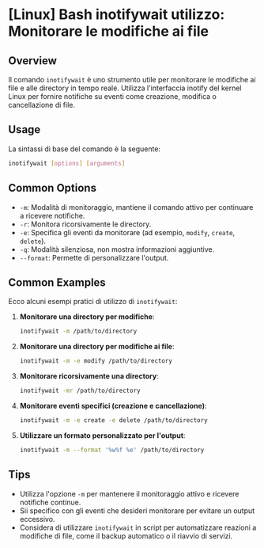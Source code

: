 # [Linux] Bash inotifywait utilizzo: Monitorare le modifiche ai file

## Overview
Il comando `inotifywait` è uno strumento utile per monitorare le modifiche ai file e alle directory in tempo reale. Utilizza l'interfaccia inotify del kernel Linux per fornire notifiche su eventi come creazione, modifica o cancellazione di file.

## Usage
La sintassi di base del comando è la seguente:

```bash
inotifywait [options] [arguments]
```

## Common Options
- `-m`: Modalità di monitoraggio, mantiene il comando attivo per continuare a ricevere notifiche.
- `-r`: Monitora ricorsivamente le directory.
- `-e`: Specifica gli eventi da monitorare (ad esempio, `modify`, `create`, `delete`).
- `-q`: Modalità silenziosa, non mostra informazioni aggiuntive.
- `--format`: Permette di personalizzare l'output.

## Common Examples
Ecco alcuni esempi pratici di utilizzo di `inotifywait`:

1. **Monitorare una directory per modifiche**:
   ```bash
   inotifywait -m /path/to/directory
   ```

2. **Monitorare una directory per modifiche ai file**:
   ```bash
   inotifywait -m -e modify /path/to/directory
   ```

3. **Monitorare ricorsivamente una directory**:
   ```bash
   inotifywait -mr /path/to/directory
   ```

4. **Monitorare eventi specifici (creazione e cancellazione)**:
   ```bash
   inotifywait -m -e create -e delete /path/to/directory
   ```

5. **Utilizzare un formato personalizzato per l'output**:
   ```bash
   inotifywait -m --format '%w%f %e' /path/to/directory
   ```

## Tips
- Utilizza l'opzione `-m` per mantenere il monitoraggio attivo e ricevere notifiche continue.
- Sii specifico con gli eventi che desideri monitorare per evitare un output eccessivo.
- Considera di utilizzare `inotifywait` in script per automatizzare reazioni a modifiche di file, come il backup automatico o il riavvio di servizi.